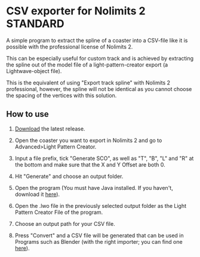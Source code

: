 # CSV exporter for Nolimits 2 STANDARD

A simple program to extract the spline of
a coaster into a CSV-file like it is
possible with the professional license of Nolimits 2.

This can be especially useful for custom track and is achieved by extracting the spline out of the model file of a light-pattern-creator export (a Lightwave-object file).

This is the equivalent of using "Export track spline" with Nolimits 2 professional, however, the spline will not be identical as you cannot choose the spacing of the vertices with this solution.

## How to use

1. [Download](https://github.com/Buam/nolimits2-csv-exporter) the latest release.

2. Open the coaster you want to export in Nolimits 2 and go to Advanced>Light Pattern Creator.

3. Input a file prefix, tick "Generate SCO", as well as "T", "B", "L" and "R" at the bottom and make sure that the X and Y Offset are both 0.

4. Hit "Generate" and choose an output folder.

5. Open the program (You must have Java installed. If you haven't, download it [here](https://www.java.com/en/download/)).

6. Open the .lwo file in the previously selected output folder as the Light Pattern Creator File of the program.

7. Choose an output path for your CSV file.

8. Press "Convert" and a CSV file will be generated that can be used in Programs such as Blender (with the right importer; you can find one [here](https://github.com/geforcefan/BlenderNoLimitsCSVImporter)).
